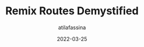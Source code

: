 ---
author: atilafassina
date: 2022-03-25
draft: true
publisher: smashingmag
tags:
  - remix
  - routing
target_url: https://www.smashingmagazine.com/2022/03/remix-routes-demystified/
title: Remix Routes Demystified
---